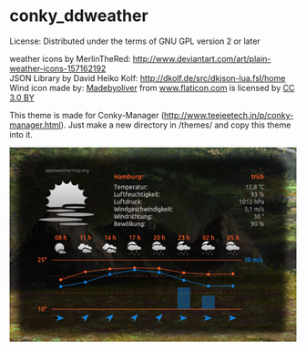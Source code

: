 # conky_ddweather

License: Distributed under the terms of GNU GPL version 2 or later  

weather icons by MerlinTheRed:     http://www.deviantart.com/art/plain-weather-icons-157162192<br/>
JSON Library by David Heiko Kolf:  http://dkolf.de/src/dkjson-lua.fsl/home</br>
Wind icon made by: <a href="http://www.flaticon.com/authors/madebyoliver" title="Madebyoliver">Madebyoliver</a> from <a href="http://www.flaticon.com" title="Flaticon">www.flaticon.com</a> is licensed by <a href="http://creativecommons.org/licenses/by/3.0/" title="Creative Commons BY 3.0" target="_blank">CC 3.0 BY</a>

This theme is made for Conky-Manager (http://www.teejeetech.in/p/conky-manager.html). Just make a new directory in /themes/ and copy this theme into it.

![ScreenShot](preview.png)
